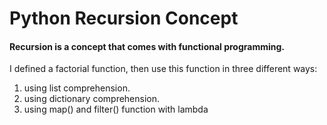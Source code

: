 # Python Recursion Concept

#### Recursion is a concept that comes with functional programming.

I defined a factorial function, then use this function in three different ways:

1. using list comprehension.
2. using dictionary comprehension.
3. using map() and filter() function with lambda 
